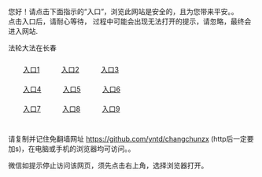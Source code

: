 您好！请点击下面指示的“入口”，浏览此网站是安全的，且为您带来平安。。 <br/>
点击入口后，请耐心等待， 过程中可能会出现无法打开的提示，请忽略，最终会进入网站. </br>

法轮大法在长春<br/>
<div style="padding:10px"><a style="margin:20px" target="_blank" href="https://d1nvskj6c09k1k.cloudfront.net/2Qpsp?lpxlmlv" id="ccLink1" rel="nofollow">入口1</a> <a target="_blank" style="margin:20px" href="https://d1ltxelw9q16tc.cloudfront.net/2Qpsp?cpgyirp" id="ccLink2" rel="nofollow">入口2</a> <a style="margin:20px" target="_blank" href="https://d31j2hnu4mw6m2.cloudfront.net/2Qpsp?hserpoa" id="ccLink3" rel="nofollow">入口3</a></div>

<div style="padding:10px" ><a style="margin:20px" target="_blank" href="https://d1nvskj6c09k1k.cloudfront.net/2Qpsp?lpxlmlv" id="ccLink4" rel="nofollow">入口4</a> <a style="margin:20px" href="https://d1ltxelw9q16tc.cloudfront.net/2Qpsp?cpgyirp" target="_blank" id="ccLink5" rel="nofollow">入口5</a> <a style="margin:20px" href="https://d31j2hnu4mw6m2.cloudfront.net/2Qpsp?hserpoa" target="_blank" id="ccLink6" rel="nofollow">入口6</a></div>

<div style="padding:10px"><a style="margin:20px" target="_blank" href="https://d1nvskj6c09k1k.cloudfront.net/2Qpsp?lpxlmlv" id="ccLink7" rel="nofollow">入口7</a> <a style="margin:20px" href="https://d1ltxelw9q16tc.cloudfront.net/2Qpsp?cpgyirp" target="_blank" id="ccLink8" rel="nofollow">入口8</a> <a style="margin:20px" target="_blank" href="https://d31j2hnu4mw6m2.cloudfront.net/2Qpsp?hserpoa" id="ccLink9" rel="nofollow">入口9</a></div>

<br/>



请复制并记住免翻墙网址 https://github.com/yntd/changchunzx (http后一定要加s)，在电脑或手机的浏览器均可访问。。<br/>

微信如提示停止访问该网页，须先点击右上角，选择浏览器打开。
